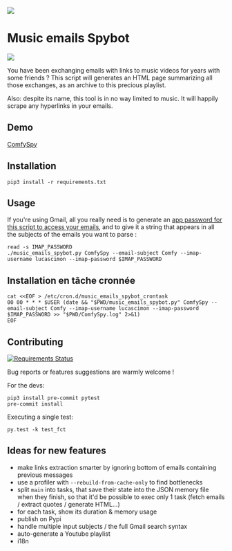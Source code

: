 [![](https://travis-ci.org/Lucas-C/music-emails-spybot.svg?branch=master)](https://travis-ci.org/Lucas-C/music-emails-spybot)

# Music emails Spybot

![](https://chezsoi.org/lucas/ComfySpy.jpg)

You have been exchanging emails with links to music videos for years with some friends ?
This script will generates an HTML page summarizing all those exchanges, as an archive to this precious playlist.

Also: despite its name, this tool is in no way limited to music. It will happily scrape any hyperlinks in your emails.


## Demo

[ComfySpy](https://chezsoi.org/lucas/ComfySpy.html)


## Installation

    pip3 install -r requirements.txt


## Usage

If you're using Gmail, all you really need is to generate an [app password for this script to access your emails](https://security.google.com/settings/security/apppasswords),
and to give it a string that appears in all the subjects of the emails you want to parse :

    read -s IMAP_PASSWORD
    ./music_emails_spybot.py ComfySpy --email-subject Comfy --imap-username lucascimon --imap-password $IMAP_PASSWORD


## Installation en tâche cronnée

    cat <<EOF > /etc/cron.d/music_emails_spybot_crontask
    00 00 * * * $USER (date && "$PWD/music_emails_spybot.py" ComfySpy --email-subject Comfy --imap-username lucascimon --imap-password $IMAP_PASSWORD >> "$PWD/ComfySpy.log" 2>&1)
    EOF


## Contributing

[![Requirements Status](https://requires.io/github/Lucas-C/music-emails-spybot/requirements.svg?branch=master)](https://requires.io/github/Lucas-C/music-emails-spybot/requirements/?branch=master)

Bug reports or features suggestions are warmly welcome !

For the devs:

    pip3 install pre-commit pytest
    pre-commit install

Executing a single test:

    py.test -k test_fct


## Ideas for new features

- make links extraction smarter by ignoring bottom of emails containing previous messages
- use a profiler with `--rebuild-from-cache-only` to find bottlenecks
- split `main` into tasks, that save their state into the JSON memory file when they finish, so that it'd be possible to exec only 1 task (fetch emails / extract quotes / generate HTML...)
- for each task, show its duration & memory usage
- publish on Pypi
- handle multiple input subjects / the full Gmail search syntax
- auto-generate a Youtube playlist
- i18n
